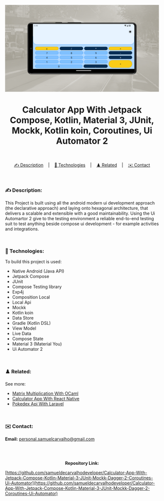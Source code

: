 ![](./thumbnail.jpg)

<h1 align="center">
Calculator App With Jetpack Compose, Kotlin, Material 3, JUnit, Mockk, Kotlin koin, Coroutines, Ui Automator 2
</h1>

<br/>

<br/>

<div align="center">
  <a href="#description">✍️ Description</a> &nbsp;&nbsp;&nbsp;|&nbsp;&nbsp;&nbsp <a href="#technologies">🚀 Technologies</a> &nbsp;&nbsp;&nbsp;|&nbsp;&nbsp;&nbsp <a href="#related">♟️ Related</a> &nbsp;&nbsp;&nbsp;|&nbsp;&nbsp;&nbsp <a href="#contact">✉️ Contact</a>
</div>

<br />
<br />

<h3 id="description">✍️ Description:</h3>

<p>This Project is built using all the android modern ui development approach (the declarative approach) and laying onto hexagonal architecture, that delivers a scalable and extensible with a good maintainability. Using the Ui Automartor 2 give to the testing environment a reliable end-to-end testing suit to test anything beside compose ui development - for example activities and integrations.</p>

<br />

<h3 id="technologies">🚀 Technologies:</h3>

<p>To build this project is used:</p>

- Native Android (Java API)
- Jetpack Compose
- JUnit
- Compose Testing library
- Exp4j
- Composition Local
- Local Api
- Mockk
- Kotlin koin
- Data Store
- Gradle (Kotlin DSL)
- View Model
- Live Data
- Compose State
- Material 3 (Material You)
- Ui Automator 2

<br />

<h3 id="related">♟️ Related:</h3>

See more:

<ul>
  <li><a href="https://github.com/samueldecarvalhodeveloper/Matrix-Multiplication-Algorithm-With-Haskell-Cabal-Docker-Compose-EditorConfig-Fuctional-Programming">Matrix Multiplication With OCaml</a></li>
  <li><a href="https://github.com/samueldecarvalhodeveloper/Calculator-App-With-React-Native-Expo-Custom-Hooks-Typescript-Async-Storage-Prettier-Eslint">Calculator App With React Native</a></li>
  <li><a href="https://github.com/samueldecarvalhodeveloper/Pokedex-API-With-Elixir-PHP-Python-Laravel-Phoenix-FastAPI-Uvicorn-Asyncio-Unittest-PHP-Unit-Docker">Pokedex Api With Laravel</a></li>
</ul>

<br />

<h3 id="contact">✉️ Contact:</h3>

**Email:**
<a href="mailto:personal.samuelcarvalho@gmail.com">personal.samuelcarvalho@gmail.com</a>

<br />
<br />

<p align="center"><strong>Repository Link:</strong></p>

[https://github.com/samueldecarvalhodeveloper/Calculator-App-With-Jetpack-Compose-Kotlin-Material-3-JUnit-Mockk-Dagger-2-Coroutines-Ui-Automator](https://github.com/samueldecarvalhodeveloper/Calculator-App-With-Jetpack-Compose-Kotlin-Material-3-JUnit-Mockk-Dagger-2-Coroutines-Ui-Automator)
